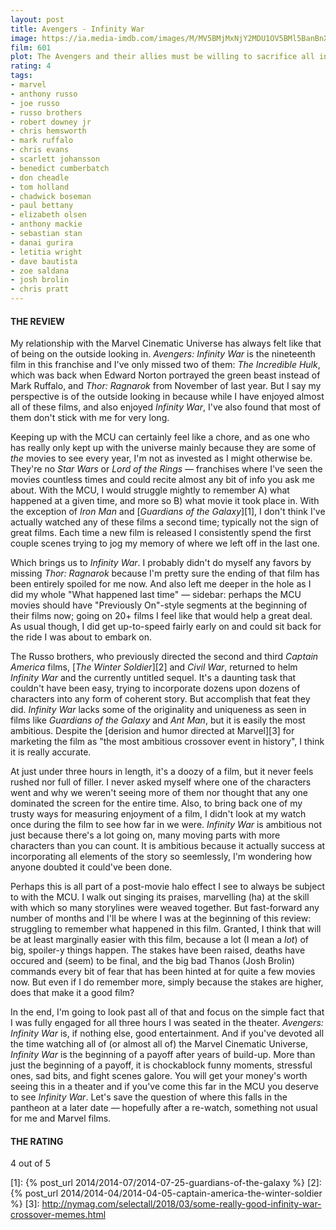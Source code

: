 ```yaml
---
layout: post
title: Avengers - Infinity War
image: https://ia.media-imdb.com/images/M/MV5BMjMxNjY2MDU1OV5BMl5BanBnXkFtZTgwNzY1MTUwNTM@._V1_UX182_CR0,0,182,268_AL_.jpg
film: 601
plot: The Avengers and their allies must be willing to sacrifice all in an attempt to defeat the powerful Thanos before his blitz of devastation and ruin puts an end to the universe.
rating: 4
tags:
- marvel
- anthony russo
- joe russo
- russo brothers
- robert downey jr
- chris hemsworth
- mark ruffalo
- chris evans
- scarlett johansson
- benedict cumberbatch
- don cheadle
- tom holland
- chadwick boseman
- paul bettany
- elizabeth olsen
- anthony mackie
- sebastian stan
- danai gurira
- letitia wright
- dave bautista
- zoe saldana
- josh brolin
- chris pratt
---
```


#### THE REVIEW
My relationship with the Marvel Cinematic Universe has always felt like that of being on the outside looking in. *Avengers: Infinity War* is the nineteenth film in this franchise and I've only missed two of them: *The Incredible Hulk*, which was back when Edward Norton portrayed the green beast instead of Mark Ruffalo, and *Thor: Ragnarok* from November of last year. But I say my perspective is of the outside looking in because while I have enjoyed almost all of these films, and also enjoyed *Infinity War*, I've also found that most of them don't stick with me for very long.

Keeping up with the MCU can certainly feel like a chore, and as one who has really only kept up with the universe mainly because they are some of *the* movies to see every year, I'm not as invested as I might otherwise be. They're no *Star Wars* or *Lord of the Rings* &mdash; franchises where I've seen the movies countless times and could recite almost any bit of info you ask me about. With the MCU, I would struggle mightly to remember A) what happened at a given time, and more so B) what movie it took place in. With the exception of *Iron Man* and [*Guardians of the Galaxy*][1], I don't think I've actually watched any of these films a second time; typically not the sign of great films. Each time a new film is released I consistently spend the first couple scenes trying to jog my memory of where we left off in the last one.

Which brings us to *Infinity War*. I probably didn't do myself any favors by missing *Thor: Ragnarok* because I'm pretty sure the ending of that film has been entirely spoiled for me now. And also left me deeper in the hole as I did my whole "What happened last time" &mdash; sidebar: perhaps the MCU movies should have "Previously On"-style segments at the beginning of their films now; going on 20+ films I feel like that would help a great deal. As usual though, I did get up-to-speed fairly early on and could sit back for the ride I was about to embark on.

The Russo brothers, who previously directed the second and third *Captain America* films, [*The Winter Soldier*][2] and *Civil War*, returned to helm *Infinity War* and the currently untitled sequel. It's a daunting task that couldn't have been easy, trying to incorporate dozens upon dozens of characters into any form of coherent story. But accomplish that feat they did. *Infinity War* lacks some of the originality and uniqueness as seen in films like *Guardians of the Galaxy* and *Ant Man*, but it is easily the most ambitious. Despite the [derision and humor directed at Marvel][3] for marketing the film as "the most ambitious crossover event in history", I think it is really accurate.

At just under three hours in length, it's a doozy of a film, but it never feels rushed nor full of filler. I never asked myself where one of the characters went and why we weren't seeing more of them nor thought that any one dominated the screen for the entire time. Also, to bring back one of my trusty ways for measuring enjoyment of a film, I didn't look at my watch once during the film to see how far in we were. *Infinity War* is ambitious not just because there's a lot going on, many moving parts with more characters than you can count. It is ambitious because it actually success at incorporating all elements of the story so seemlessly, I'm wondering how anyone doubted it could've been done.

Perhaps this is all part of a post-movie halo effect I see to always be subject to with the MCU. I walk out singing its praises, marvelling (ha) at the skill with which so many storylines were weaved together. But fast-forward any number of months and I'll be where I was at the beginning of this review: struggling to remember what happened in this film. Granted, I think that will be at least marginally easier with this film, because a lot (I mean a *lot*) of big, spoiler-y things happen. The stakes have been raised, deaths have occured and (seem) to be final, and the big bad Thanos (Josh Brolin) commands every bit of fear that has been hinted at for quite a few movies now. But even if I do remember more, simply because the stakes are higher, does that make it a good film?

In the end, I'm going to look past all of that and focus on the simple fact that I was fully engaged for all three hours I was seated in the theater. *Avengers: Infinity War* is, if nothing else, good entertainment. And if you've devoted all the time watching all of (or almost all of) the Marvel Cinematic Universe, *Infinity War* is the beginning of a payoff after years of build-up. More than just the beginning of a payoff, it is chockablock funny moments, stressful ones, sad bits, and fight scenes galore. You will get your money's worth seeing this in a theater and if you've come this far in the MCU you deserve to see *Infinity War*. Let's save the question of where this falls in the pantheon at a later date &mdash; hopefully after a re-watch, something not usual for me and Marvel films.

#### THE RATING
4 out of 5

[1]: {% post_url 2014/2014-07/2014-07-25-guardians-of-the-galaxy %}
[2]: {% post_url 2014/2014-04/2014-04-05-captain-america-the-winter-soldier %}
[3]: http://nymag.com/selectall/2018/03/some-really-good-infinity-war-crossover-memes.html